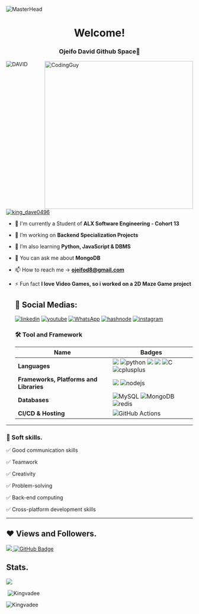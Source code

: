 ![MasterHead](https://private-user-images.githubusercontent.com/125440789/299480434-552c7471-74c2-4ed5-bbc5-b9043f00234c.png?jwt=eyJhbGciOiJIUzI1NiIsInR5cCI6IkpXVCJ9.eyJpc3MiOiJnaXRodWIuY29tIiwiYXVkIjoicmF3LmdpdGh1YnVzZXJjb250ZW50LmNvbSIsImtleSI6ImtleTUiLCJleHAiOjE3MDYxMzY2NzQsIm5iZiI6MTcwNjEzNjM3NCwicGF0aCI6Ii8xMjU0NDA3ODkvMjk5NDgwNDM0LTU1MmM3NDcxLTc0YzItNGVkNS1iYmM1LWI5MDQzZjAwMjM0Yy5wbmc_WC1BbXotQWxnb3JpdGhtPUFXUzQtSE1BQy1TSEEyNTYmWC1BbXotQ3JlZGVudGlhbD1BS0lBVkNPRFlMU0E1M1BRSzRaQSUyRjIwMjQwMTI0JTJGdXMtZWFzdC0xJTJGczMlMkZhd3M0X3JlcXVlc3QmWC1BbXotRGF0ZT0yMDI0MDEyNFQyMjQ2MTRaJlgtQW16LUV4cGlyZXM9MzAwJlgtQW16LVNpZ25hdHVyZT0zZDM4NWM4MDY0ODM3ZjM3MTY2YjEzNDEzNGIzM2MyNmE3ZGIzNGQyYWVlNTAzNjhmMzExMWM5MzM5YTg3NmM2JlgtQW16LVNpZ25lZEhlYWRlcnM9aG9zdCZhY3Rvcl9pZD0wJmtleV9pZD0wJnJlcG9faWQ9MCJ9.DB-YIkruXGPfirQecKIyaGZ2w0E-ccg2Mh2TQYb4yX0
)
<h1 align="center">Welcome!</h1>
<h3 align="center">Ojeifo David Github Space🚀</h3>
<img align= "right" alt="CodingGuy" width="400" src="https://private-user-images.githubusercontent.com/125440789/299477400-d2dfd74e-14e1-4387-9f09-d6855a2dab25.gif?jwt=eyJhbGciOiJIUzI1NiIsInR5cCI6IkpXVCJ9.eyJpc3MiOiJnaXRodWIuY29tIiwiYXVkIjoicmF3LmdpdGh1YnVzZXJjb250ZW50LmNvbSIsImtleSI6ImtleTUiLCJleHAiOjE3MDYxMzU3MzYsIm5iZiI6MTcwNjEzNTQzNiwicGF0aCI6Ii8xMjU0NDA3ODkvMjk5NDc3NDAwLWQyZGZkNzRlLTE0ZTEtNDM4Ny05ZjA5LWQ2ODU1YTJkYWIyNS5naWY_WC1BbXotQWxnb3JpdGhtPUFXUzQtSE1BQy1TSEEyNTYmWC1BbXotQ3JlZGVudGlhbD1BS0lBVkNPRFlMU0E1M1BRSzRaQSUyRjIwMjQwMTI0JTJGdXMtZWFzdC0xJTJGczMlMkZhd3M0X3JlcXVlc3QmWC1BbXotRGF0ZT0yMDI0MDEyNFQyMjMwMzZaJlgtQW16LUV4cGlyZXM9MzAwJlgtQW16LVNpZ25hdHVyZT0zMTFhM2U0YjAzNjQ5ZWM5NjVlNDljMGQxYWM2ZmViZTdlNWQwNjdkNTdmMGM1YTdiNWZmZTIwMjE0MWJiNDZjJlgtQW16LVNpZ25lZEhlYWRlcnM9aG9zdCZhY3Rvcl9pZD0wJmtleV9pZD0wJnJlcG9faWQ9MCJ9.VjjsxY3GKjbzfKEIxJKnf6_YKqxkKt6_gwnDdB5y_h0">
<p align="left"> <img src="https://komarev.com/ghpvc/?username=Kingvadee&label=Profile%20views&color=0e75b6&style=flat" alt="DAVID" /> </p>
<p align="left"> <a href="https://twitter.com/king_dave0496" target="blank"><img src="https://img.shields.io/twitter/follow/king_dave0496?logo=twitter&style=for-the-badge" alt="king_dave0496" /></a> </p>

- 🔭 I'm currently a Student of **ALX Software Engineering - Cohort 13**

- 🔭 I’m working on **Backend Specialization Projects**

- 🌱 I’m also learning **Python, JavaScript & DBMS**

- 💬 You can ask me about **MongoDB**

- 📫 How to reach me -> **ojeifod8@gmail.com**

- ⚡ Fun fact **I love Video Games, so i worked on a 2D Maze Game project**
   ## 🔗 Social Medias:
  [![linkedin](https://img.shields.io/badge/linkedin-0A66C2?style=for-the-badge&logo=linkedin&logoColor=white)](https://www.linkedin.com/in/david-ojeifo-42781a239/)
  [![youtube](https://img.shields.io/badge/youtube-ff0000?style=for-the-badge&logo=youtube&logoColor=white)](https://www.youtube.com/channel/UCbmOWdK4KQzDNbOkxN2demg)
  [![WhatsApp](https://img.shields.io/badge/WhatsApp-25D366?style=for-the-badge&logo=whatsapp&logoColor=white)](https://wa.me/message/BYGYVWHBPB7BG1)
  [![hashnode](https://img.shields.io/badge/hashnode-fff?style=for-the-badge&logo=hashnode&logoColor=2962FF)](https://ojeifodavid842.hashnode.dev)
  [![instagram](https://img.shields.io/badge/instagram-1DA1F2?style=for-the-badge&logo=instagram&logoColor=white)](https://www.instagram.com/king_vadee/)

  ### 🛠 Tool and Framework
  Name | Badges
  --- | --- 
  **Languages**  |  <img src="https://img.shields.io/badge/JavaScript-323330?style=for-the-badge&logo=javascript&logoColor=F7DF1E" /> ![python](https://img.shields.io/badge/Python-3776AB?style=for-the-badge&logo=python&logoColor=white) <img src="https://img.shields.io/badge/CSS3-1572B6?style=for-the-badge&logo=css3&logoColor=white" /> <img src="https://img.shields.io/badge/HTML5-E34F26?style=for-the-badge&logo=html5&logoColor=white" /> ![C](https://img.shields.io/badge/c-%2300599C.svg?style=for-the-badge&logo=c&logoColor=white) ![cplusplus](https://img.shields.io/badge/C++-00599C?style=for-the-badge&logo=c%2B%2B&logoColor=white)
  **Frameworks, Platforms and Libraries** | <img src="https://img.shields.io/badge/React-20232A?style=for-the-badge&logo=react&logoColor=61DAFB" /> ![nodejs](https://img.shields.io/badge/Node.js-339933?style=for-the-badge&logo=node.js&logoColor=white)
  **Databases**  | ![MySQL](https://img.shields.io/badge/mysql-%2300f.svg?style=for-the-badge&logo=mysql&logoColor=white) ![MongoDB](https://img.shields.io/badge/MongoDB-%234ea94b.svg?style=for-the-badge&logo=mongodb&logoColor=white) ![redis](https://img.shields.io/badge/Redis-DC382D?style=for-the-badge&logo=redis&logoColor=white)
  **CI/CD & Hosting**   | ![GitHub Actions](https://img.shields.io/badge/github%20actions-%232671E5.svg?style=for-the-badge&logo=githubactions&logoColor=white)
</p> 

<hr>

### 👔 Soft skills.

✅ Good communication skills

✅ Teamwork

✅ Creativity

✅ Problem-solving

✅ Back-end computing

✅ Cross-platform development skills

<hr>

## ❤ Views and Followers.

<a href="https://github.com/Kingvadee/github-profile-views-counter">
    <img src="https://komarev.com/ghpvc/?username=Kingvadee">
</a>
<a href="https://github.com/Kingvadee?tab=followers"><img src="https://img.shields.io/github/followers/Kingvadee?label=Followers&style=social" alt="GitHub Badge"></a>


 <br>
 
## Stats.
 <p><img align="center" src="https://github-readme-stats.vercel.app/api/top-langs/?username=Kingvadee&layout=compact&theme=dark&hide_border=false" /></p>
<p>&nbsp;<img align="center" src="https://github-readme-stats.vercel.app/api?username=Kingvadee&show_icons=true&locale=en&theme=onedark" alt="Kingvadee" /></p>

<p><img align="center" src="https://github-readme-streak-stats.herokuapp.com/?user=Kingvadee&theme=dark" alt="Kingvadee" /></p>
<br/>
